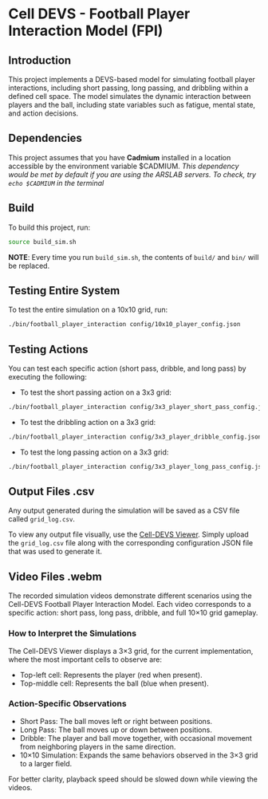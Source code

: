 # Cell DEVS - Football Player Interaction Model (FPI)

## Introduction

This project implements a DEVS-based model for simulating football player interactions, including short passing, long passing, and dribbling within a defined cell space. The model simulates the dynamic interaction between players and the ball, including state variables such as fatigue, mental state, and action decisions.

## Dependencies

This project assumes that you have **Cadmium** installed in a location accessible by the environment variable $CADMIUM.
_This dependency would be met by default if you are using the ARSLAB servers. To check, try `echo $CADMIUM` in the terminal_

## Build

To build this project, run:

```sh
source build_sim.sh
```

**NOTE**: Every time you run `build_sim.sh`, the contents of `build/` and `bin/` will be replaced.

## Testing Entire System

To test the entire simulation on a 10x10 grid, run:

```sh
./bin/football_player_interaction config/10x10_player_config.json
```

## Testing Actions

You can test each specific action (short pass, dribble, and long pass) by executing the following:

- To test the short passing action on a 3x3 grid:

```sh
./bin/football_player_interaction config/3x3_player_short_pass_config.json
```

- To test the dribbling action on a 3x3 grid:

```sh
./bin/football_player_interaction config/3x3_player_dribble_config.json
```

- To test the long passing action on a 3x3 grid:

```sh
./bin/football_player_interaction config/3x3_player_long_pass_config.json
```

## Output Files .csv

Any output generated during the simulation will be saved as a CSV file called `grid_log.csv`.

To view any output file visually, use the [Cell-DEVS Viewer](https://devssim.carleton.ca/cell-devs-viewer/). Simply upload the `grid_log.csv` file along with the corresponding configuration JSON file that was used to generate it.

## Video Files .webm

The recorded simulation videos demonstrate different scenarios using the Cell-DEVS Football Player Interaction Model. Each video corresponds to a specific action: short pass, long pass, dribble, and full 10×10 grid gameplay.

### How to Interpret the Simulations

The Cell-DEVS Viewer displays a 3×3 grid, for the current implementation, where the most important cells to observe are:

- Top-left cell: Represents the player (red when present).
- Top-middle cell: Represents the ball (blue when present).

### Action-Specific Observations

- Short Pass: The ball moves left or right between positions.
- Long Pass: The ball moves up or down between positions.
- Dribble: The player and ball move together, with occasional movement from neighboring players in the same direction.
- 10×10 Simulation: Expands the same behaviors observed in the 3×3 grid to a larger field.

For better clarity, playback speed should be slowed down while viewing the videos.
